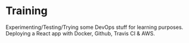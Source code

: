 # Training

Experimenting/Testing/Trying some DevOps stuff for learning purposes. Deploying a React app with Docker, Github, Travis CI & AWS.
